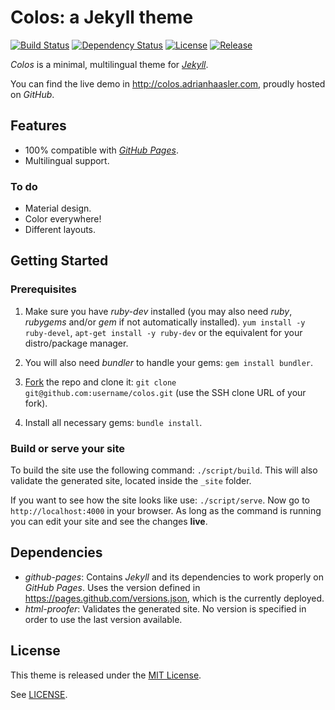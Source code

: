 Colos: a Jekyll theme
=====================

[![Build Status](https://travis-ci.org/ahaasler/colos.svg?branch=gh-pages)](https://travis-ci.org/ahaasler/colos)
[![Dependency Status](https://gemnasium.com/ahaasler/colos.svg)](https://gemnasium.com/ahaasler/colos)
[![License](https://img.shields.io/badge/license-MIT-blue.svg)](LICENSE)
[![Release](https://img.shields.io/github/release/ahaasler/colos.svg?style=flat)](https://github.com/ahaasler/colos/releases/latest)

*Colos* is a minimal, multilingual theme for *[Jekyll](http://jekyllrb.com/ "Jekyll &bull; Simple, blog-aware, static sites")*.

You can find the live demo in http://colos.adrianhaasler.com, proudly hosted on *GitHub*.

Features
--------

- 100% compatible with *[GitHub Pages](https://pages.github.com/ "GitHub Pages")*.
- Multilingual support.

### To do

- Material design.
- Color everywhere!
- Different layouts.

Getting Started
---------------

### Prerequisites

1. Make sure you have *ruby-dev* installed (you may also need *ruby*, *rubygems* and/or *gem* if not automatically installed). `yum install -y ruby-devel`, `apt-get install -y ruby-dev` or the equivalent for your distro/package manager.

2. You will also need *bundler* to handle your gems: `gem install bundler`.

3. [Fork](https://github.com/ahaasler/colos/fork "Fork your own copy of ahaasler/colos to your account") the repo and clone it: `git clone git@github.com:username/colos.git` (use the SSH clone URL of your fork).

4. Install all necessary gems: `bundle install`.

### Build or serve your site

To build the site use the following command: `./script/build`. This will also validate the generated site, located inside the `_site` folder.

If you want to see how the site looks like use: `./script/serve`. Now go to `http://localhost:4000` in your browser. As long as the command is running you can edit your site and see the changes **live**.

Dependencies
------------

- *github-pages*: Contains *Jekyll* and its dependencies to work properly on *GitHub Pages*. Uses the version defined in https://pages.github.com/versions.json, which is the currently deployed.
- *html-proofer*: Validates the generated site. No version is specified in order to use the last version available.

License
-------

This theme is released under the [MIT License](http://opensource.org/licenses/MIT "The MIT License").

See [LICENSE](LICENSE "The MIT License").
